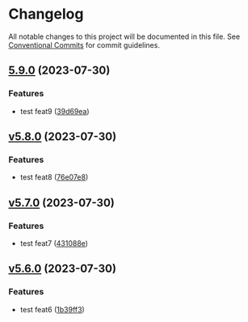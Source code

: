 # Changelog

All notable changes to this project will be documented in this file.
See [Conventional Commits](https://conventionalcommits.org) for commit guidelines.

## [5.9.0](https://github.com/christophehurpeau/pob-monorepo-test-repository/compare/v5.8.0...v5.9.0) (2023-07-30)


### Features

* test feat9 ([39d69ea](https://github.com/christophehurpeau/pob-monorepo-test-repository/commit/39d69ea737579a033358aed387537776f641d343))


## [v5.8.0](https://github.com/christophehurpeau/pob-monorepo-test-repository/compare/v5.7.0...v5.8.0) (2023-07-30)


### Features

* test feat8 ([76e07e8](https://github.com/christophehurpeau/pob-monorepo-test-repository/commit/76e07e8b5997a9b449e423bdd11b5aee3e268b1c))


## [v5.7.0](https://github.com/christophehurpeau/pob-monorepo-test-repository/compare/v5.6.0...v5.7.0) (2023-07-30)


### Features

* test feat7 ([431088e](https://github.com/christophehurpeau/pob-monorepo-test-repository/commit/431088e67aa30003c44231600262f5c5c5a5bfa2))


## [v5.6.0](https://github.com/christophehurpeau/pob-monorepo-test-repository/compare/v5.5.0...v5.6.0) (2023-07-30)


### Features

* test feat6 ([1b39ff3](https://github.com/christophehurpeau/pob-monorepo-test-repository/commit/1b39ff36315faa34b84c53ef62b1628f9e59c993))


